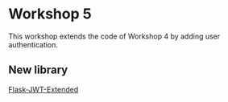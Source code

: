 # Workshop 5

This workshop extends the code of Workshop 4 by adding user authentication.

## New library
[Flask-JWT-Extended](https://flask-jwt-extended.readthedocs.io/en/stable/)